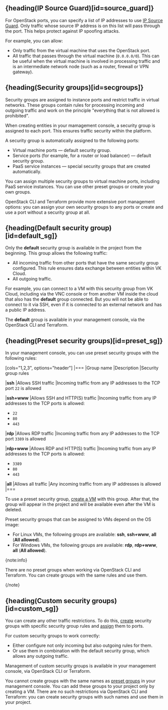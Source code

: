 ## {heading(IP Source Guard)[id=source_guard]}

For OpenStack ports, you can specify a list of IP addresses to use [IP Source Guard](/en/networks/vnet/instructions/source-guard).
Only traffic whose source IP address is on this list will pass through the port. This helps protect against IP spoofing attacks.

For example, you can allow:

- Only traffic from the virtual machine that uses the OpenStack port.
- All traffic that passes through the virtual machine (`0.0.0.0/0`). This can be useful when the virtual machine is involved in processing traffic and is an intermediate network node (such as a router, firewall or VPN gateway).

## {heading(Security groups)[id=secgroups]}

Security groups are assigned to instance ports and restrict traffic in virtual networks. These groups contain rules for processing incoming and outgoing traffic and work on the principle "everything that is not allowed is prohibited".

When creating entities in your mamagement console, a security group is assigned to each port. This ensures traffic security within the platform.

A security group is automatically assigned to the following ports:

- Virtual machine ports — default security group.
- Service ports (for example, for a router or load balancer) — default security group.
- PaaS service instances — special security groups that are created automatically.

You can assign multiple security groups to virtual machine ports, including PaaS service instances. You can use other preset groups or create your own groups.

OpenStack CLI and Terraform provide more extensive port management options: you can assign your own security groups to any ports or create and use a port without a security group at all.

## {heading(Default security group)[id=default_sg]}

Only the **default** security group is available in the project from the beginning. This group allows the following traffic:

- All incoming traffic from other ports that have the same security group configured. This rule ensures data exchange between entities within VK Cloud.
- All outgoing traffic.

For example, you can connect to a VM with this security group from VK Cloud, including via the VNC console or from another VM inside the cloud that also has the **default** group connected. But you will not be able to connect to it via SSH, even if it is connected to an external network and has a public IP address.

The **default** group is available in your management console, via the OpenStack CLI and Terraform.

## {heading(Preset security groups)[id=preset_sg]}

In your management console, you can use preset security groups with the following rules:

[cols="1,2,3", options="header"]
|===
|Group name
|Description
|Security group rules

|**ssh**
|Allows SSH traffic
|Incoming traffic from any IP addresses to the TCP port `22` is allowed

|**ssh+www**
|Allows SSH and HTTP(S) traffic
|Incoming traffic from any IP addresses to the TCP ports is allowed:

- `22`
- `80`
- `443`

|**rdp**
|Allows RDP traffic
|Incoming traffic from any IP addresses to the TCP port `3389` is allowed

|**rdp+www**
|Allows RDP and HTTP(S) traffic
|Incoming traffic from any IP addresses to the TCP ports is allowed:

- `3389`
- `80`
- `443`

|**all**
|Allows all traffic
|Any incoming traffic from any IP addresses is allowed
|===

To use a preset security group, [create a VM](/en/computing/iaas/instructions/vm/vm-create) with this group. After that, the group will appear in the project and will be available even after the VM is deleted.

Preset security groups that can be assigned to VMs depend on the OS image:

- For Linux VMs, the following groups are available: **ssh**, **ssh+www**, **all** (**All allowed**).
- For Windows VMs, the following groups are available: **rdp**, **rdp+www**, **all** (**All allowed**).

{note:info}

There are no preset groups when working via OpenStack CLI and Terraform. You can create groups with the same rules and use them.

{/note}

## {heading(Custom security groups)[id=custom_sg]}

You can create any other traffic restrictions. To do this, [create](../../instructions/secgroups#create_a_security_group) security groups with specific security group rules and [assign](../../instructions/secgroups#assign-rule) them to ports.

For custom security groups to work correctly:

- Either configure not only incoming but also outgoing rules for them.
- Or use them in combination with the default security group, which allows any outgoing traffic.

Management of custom security groups is available in your management console, via OpenStack CLI or Terraform.

You cannot create groups with the same names as [preset groups](#preset_sg) in your management console. You can add these groups to your project only by creating a VM. There are no such restrictions via OpenStack CLI and Terraform: you can create security groups with such names and use them in your project.
